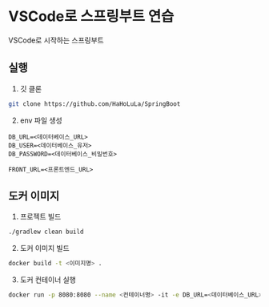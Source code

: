 # VSCode로 스프링부트 연습

VSCode로 시작하는 스프링부트

## 실행

1. 깃 클론
```bash
git clone https://github.com/HaHoLuLa/SpringBoot
```

2. env 파일 생성
```env
DB_URL=<데이터베이스_URL>
DB_USER=<데이터베이스_유저>
DB_PASSWORD=<데이터베이스_비밀번호>

FRONT_URL=<프론트엔드_URL>
```

## 도커 이미지

1. 프로젝트 빌드
```bash
./gradlew clean build
```

2. 도커 이미지 빌드
```bash
docker build -t <이미지명> .
```

3. 도커 컨테이너 실행
```bash
docker run -p 8080:8080 --name <컨테이너명> -it -e DB_URL=<데이터베이스_URL> -e DB_USER=<데이터베이스_유저> -e DB_PASSWORD=<데이터베이스_비밀번호> <이미지명>
```
